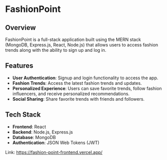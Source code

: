 # FashionPoint

## Overview
FashionPoint is a full-stack application built using the MERN stack (MongoDB, Express.js, React, Node.js) that allows users to access fashion trends along with the ability to sign up and log in.

## Features
- **User Authentication**: Signup and login functionality to access the app.
- **Fashion Trends**: Access the latest fashion trends and updates.
- **Personalized Experience**: Users can save favorite trends, follow fashion influencers, and receive personalized recommendations.
- **Social Sharing**: Share favorite trends with friends and followers.

## Tech Stack
- **Frontend**: React
- **Backend**: Node.js, Express.js
- **Database**: MongoDB
- **Authentication**: JSON Web Tokens (JWT)

Link: https://fashion-point-frontend.vercel.app/
